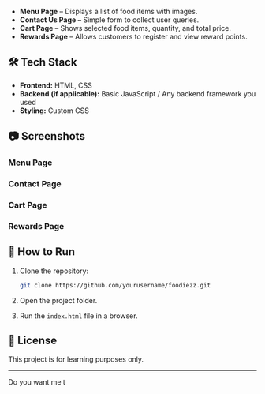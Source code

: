 
* **Menu Page** – Displays a list of food items with images.
* **Contact Us Page** – Simple form to collect user queries.
* **Cart Page** – Shows selected food items, quantity, and total price.
* **Rewards Page** – Allows customers to register and view reward points.

## 🛠️ Tech Stack

* **Frontend:** HTML, CSS
* **Backend (if applicable):** Basic JavaScript / Any backend framework you used
* **Styling:** Custom CSS

## 📷 Screenshots

### Menu Page



### Contact Page



### Cart Page



### Rewards Page



## 🚀 How to Run

1. Clone the repository:

   ```bash
   git clone https://github.com/yourusername/foodiezz.git
   ```
2. Open the project folder.
3. Run the `index.html` file in a browser.

## 📜 License

This project is for learning purposes only.

---

Do you want me t
